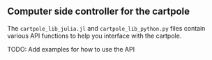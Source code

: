 ## Computer side controller for the cartpole

The `cartpole_lib_julia.jl` and `cartpole_lib_python.py` files contain various API functions to help you interface with the cartpole. 

TODO: Add examples for how to use the API